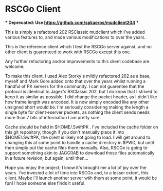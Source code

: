 # RSCGo Client

__* Deprecated: Use https://github.com/spkaeros/mudclient204 *__

This is simply a refactored 202 RSClassic mudclient which I've added various features to, and made various modifications to over the years.

This is the reference client which I test the RSCGo server against, and no other client is guarenteed to work with RSCGo except this one.

Any further refactoring and/or improvements to this client codebase are welcome.

To make this client, I used Alex Storky's mildly refactored 202 as a base, myself and Mark Gore added onto that over the years whilst running a handful of PK servers for the community.  I can not guarentee that the protocol is identical to Jagex's RSClassic 202, but I do know that I strived to keep it as similar as possible.  I did change the packet header, as I didn't like how frame length was encoded.  It is now simply encoded like any other unsigned short would be.  I'm seriously considering making the length a single byte for client->server packets, as nothing the client sends needs more than 7 bits of information I am pretty sure.

Cache should be held in $HOME/.SwiftPK .  I've included the cache folder on this git repository, though if you don't manually place it into $HOME/.SwiftPK, the client is likely not going to load.  I will get around to changing this at some point to handle a cache directory in $PWD, but until then simply put the cache files there manually.  Also, RSCGo is going to support something akin to JAGGRAB to download these files automatically in a future revision, but again, until then...

Hope you enjoy the project; I know it's brought me a lot of joy over the years.  I've invested a lot of time into RSCGo and, to a lesser extent, this client.  Maybe I'll launch another server wtih them at some point, it would be fun!  I hope someone else finds it useful.